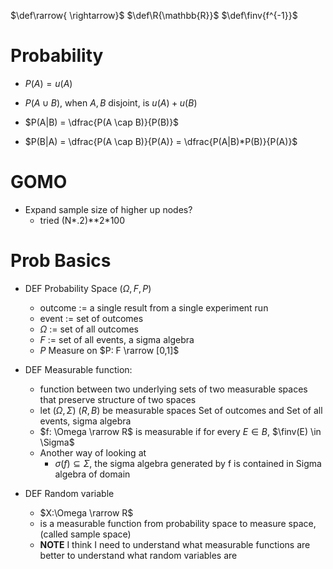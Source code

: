 $\def\rarrow{ \rightarrow}$
$\def\R{\mathbb{R}}$
$\def\finv{f^{-1}}$

# Probability
* $P(A) = u(A)$
* $P(A \cup B)$, when $A,B$ disjoint, is $u(A)+u(B)$
* $P(A|B) = \dfrac{P(A \cap B)}{P(B)}$

* $P(B|A) = \dfrac{P(A \cap B)}{P(A)} = \dfrac{P(A|B)*P(B)}{P(A)}$

# GOMO
* Expand sample size of higher up nodes?
  * tried (N*.2)**2*100



# Prob Basics
* DEF Probability Space $(\Omega, F, P)$
  * outcome :=  a single result from a single experiment run
  * event := set of outcomes
  * $\Omega$ := set of all outcomes
  * $F$ := set of all events, a sigma algebra
  * $P$ Measure on $P: F \rarrow [0,1]$
* DEF Measurable function: 
  * function between two underlying sets of two measurable spaces that preserve structure of two spaces
  * let $(\Omega, \Sigma)$ $(R,B)$ be measurable spaces Set of outcomes and Set of all events, sigma algebra
  * $f: \Omega \rarrow R$ is measurable if for every $E \in B$, $\finv(E) \in \Sigma$
  * Another way of looking at
    * $\sigma(f) \subseteq \Sigma$, the sigma algebra generated by f is contained in Sigma algebra of domain

* DEF Random variable
  * $X:\Omega \rarrow R$
  * is a measurable function from probability space to measure space, (called sample space)
  * __NOTE__ I think I need to understand what measurable functions are better to understand what random variables are
